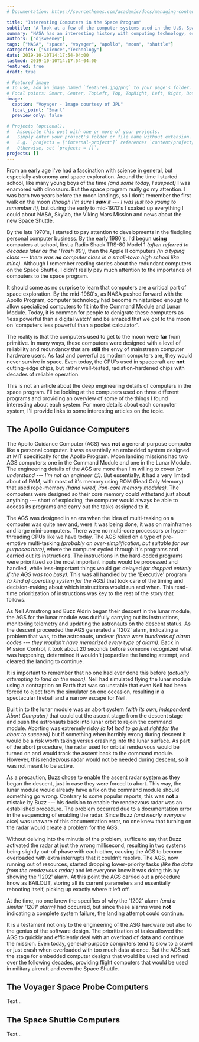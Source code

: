 ```yaml
---
# Documentation: https://sourcethemes.com/academic/docs/managing-content/

title: "Interesting Computers in the Space Program"
subtitle: "A look at a few of the computer systems used in the U.S. Space Program"
summary: "NASA has an interesting history with computing technology, especially building computers to last a long time and/or keep humans safe in their travels."
authors: ["djsweeney"]
tags: ["NASA", "space", "voyager", "apollo", "moon", "shuttle"]
categories: ["Science","Technology"]
date: 2019-10-10T14:17:54-04:00
lastmod: 2019-10-10T14:17:54-04:00
featured: true
draft: true

# Featured image
# To use, add an image named `featured.jpg/png` to your page's folder.
# Focal points: Smart, Center, TopLeft, Top, TopRight, Left, Right, BottomLeft, Bottom, BottomRight.
image:
  caption: "Voyager - Image courtesy of JPL"
  focal_point: "Smart"
  preview_only: false

# Projects (optional).
#   Associate this post with one or more of your projects.
#   Simply enter your project's folder or file name without extension.
#   E.g. `projects = ["internal-project"]` references `content/project/deep-learning/index.md`.
#   Otherwise, set `projects = []`.
projects: []
---
```


From an early age I've had a fascination with science in general, but especially astronomy and space exploration. Around the time I started school, like many young boys of the time *(and some today, I suspect)* I was enamored with dinosaurs. But the space program really go my attention. I was born two years before the moon landings, so I don't remember the first walk on the moon _(though I'm sure I **saw** it --- I was just too young to remember it),_ but during the early to mid-1970's I soaked up everything I could about NASA, Skylab, the Viking Mars Mission and news about the new Space Shuttle.

<!--
> I've never lost my love for space, even as the promise of the Space Shuttle's re-usability was replaced by the stark reality of just how complicated *(and dangerous)* such a vehicle could be. I remember exactly where I was and what I was doing when I found out about the Challenger explosion in 1986 *(in a college bookstore --- I heard the first news on the radio playing in the store),* and the Columbia re-entry failure in 2003 *(my wife woke me to tell me Columbia was burning up on re-entry --- I wasn't sure I heard her correctly).*
-->

By the late 1970's, I started to pay attention to developments in the fledgling personal computer business. By the early 1980's, I'd begun **using** computers at school, first a Radio Shack TRS-80 Model 1 *(often referred to decades later as the 'Trash 80'),* then the Apple II computers *(in a typing class --- there was __no__ computer class in a small-town high school like mine).* Although I remember reading stories about the redundant computers on the Space Shuttle, I didn't really pay much attention to the importance of computers to the space program.

It should come as no surprise to learn that computers are a critical part of space exploration. By the mid-1960's, as NASA pushed forward with the Apollo Program, computer technology had become miniaturized enough to allow specialized computers to fit into the Command Module and Lunar Module. Today, it is common for people to denigrate these computers as 'less powerful than a digital watch' and be amazed that we got to the moon on 'computers less powerful than a pocket calculator'.

The reality is that the computers used to get to the moon were **far** from primitive. In many ways, these computers were designed with a level of reliability and redundancy that are **still** the envy of mainstream computer hardware users. As fast and powerful as modern computers are, they would never survive in space. Even today, the CPU's used in spacecraft are **not** cutting-edge chips, but rather well-tested, radiation-hardened chips with decades of reliable operation.

This is not an article about the deep engineering details of computers in the space program. I'll be looking at the computers used on three different programs and providing an overview of some of the things I found interesting about each system. For more details about each computer system, I'll provide links to some interesting articles on the topic.

## The Apollo Guidance Computers

The Apollo Guidance Computer (AGS) was **not** a general-purpose computer like a personal computer. It was essentially an embedded system designed at MIT specifically for the Apollo Program. Moon landing missions had two AGS computers: one in the Command Module and one in the Lunar Module. The engineering details of the AGS are more than I'm willing to cover *(or understand --- I'm not an engineer :smirk:).* But essentially, it had a very limited about of RAM, with most of it's memory using ROM (Read Only Memory) that used rope-memory *(hand wired, iron-core memory modules).* The computers were designed so their core memory could withstand just about anything --- short of exploding, the computer would always be able to access its programs and carry out the tasks assigned to it.

The AGS was designed in an era when the idea of multi-tasking on a computer was quite new and, were it was being done, it was on mainframes and large mini-computers. There were no multi-core processors or hyper-threading CPUs like we have today. The AGS relied on a type of pre-emptive multi-tasking *(probably an over-simplification, but suitable for our purposes here)*, where the computer cycled through it's programs and carried out its instructions. The instructions in the hard-coded programs were prioritized so the most important inputs would be processed and handled, while less-important things would get delayed *(or dropped entirely if the AGS was too busy).* This was all handled by the 'Executive' program *(a kind of operating system for the AGS)* that took care of the timing and decision-making about which instructions would run and when. This read-time prioritization of instructions was key to the rest of the story that follows.

As Neil Armstrong and Buzz Aldrin began their descent in the lunar module, the AGS for the lunar module was dutifully carrying out its instructions, monitoring telemetry and updating the astronauts on the descent status. As the descent proceeded the AGS generated a '1202' alarm, indicating a problem that was, to the astronauts, unclear *(there were hundreds of alarm codes --- they wouldn't have memorized every type of alarm).* Back in Mission Control, it took about 20 seconds before someone recognized what was happening, determined it wouldn't jeopardize the landing attempt, and cleared the landing to continue.

It is important to remember that no one had ever done this before *(actually attempting to land on the moon).* Neil had simulated flying the lunar module using a contraption on Earth that was so unstable that even Neil had been forced to eject from the simulator on one occasion, resulting in a spectacular fireball and a narrow escape for Neil.

Built in to the lunar module was an abort system *(with its own, independent Abort Computer)* that could cut the ascent stage from the descent stage and push the astronauts back into lunar orbit to rejoin the command module. Aborting was extremely risky *(a __lot__ had to go just right for the abort to succeed)* but if something when horribly wrong during descent it would be a risk worth taking versus crashing into the lunar surface. As part of the abort procedure, the radar used for orbital rendezvous would be turned on and would track the ascent back to the command module. However, this rendezvous radar would not be needed during descent, so it was not meant to be active.

As a precaution, Buzz chose to enable the ascent radar system as they began the descent, just in case they were forced to abort. This way, the lunar module would already have a fix on the command module should something go wrong. Contrary to some popular reports, this was **not** a mistake by Buzz --- his decision to enable the rendezvous radar was an established procedure. The problem occurred due to a documentation error in the sequencing of enabling the radar. Since Buzz *(and nearly everyone else)* was unaware of this documentation error, no one knew that turning on the radar would create a problem for the AGS.

Without delving into the minutia of the problem, suffice to say that Buzz activated the radar at just the wrong millisecond, resulting in two systems being slightly out-of-phase with each other, causing the AGS to become overloaded with extra interrupts that it couldn't resolve. The AGS, now running out of resources, started dropping lower-priority tasks *(like the data from the rendezvous radar)* and let everyone know it was doing this by showing the '1202' alarm. At this point the AGS carried out a procedure know as BAILOUT, storing all its current parameters and essentially rebooting itself, picking up exactly where it left off. 

At the time, no one knew the specifics of why the '1202' alarm *(and a similar '1201' alarm)* had occurred, but since these alarms were **not** indicating a complete system failure, the landing attempt could continue.

It is a testament not only to the engineering of the ASG hardware but also to the genius of the software design. The prioritization of tasks allowed the AGS to quickly and efficiently deal with an overload of data and continue the mission. Even today, general-purpose computers tend to slow to a crawl or just crash when overloaded with too much data at once. But the AGS set the stage for embedded computer designs that would be used and refined over the following decades, providing flight computers that would be used in military aircraft and even the Space Shuttle. 

## The Voyager Space Probe Computers

Text...

## The Space Shuttle Computers

Text...


